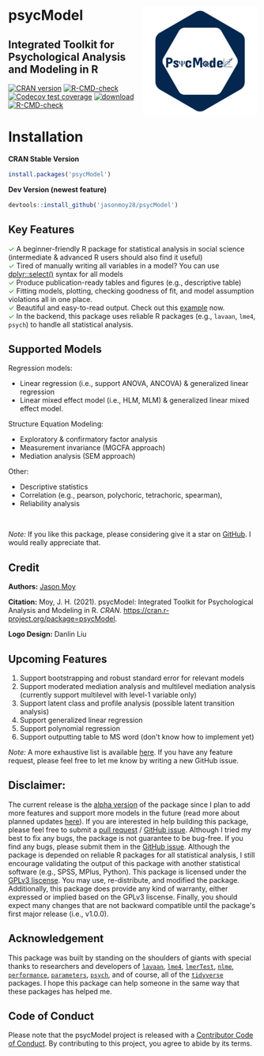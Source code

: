 # psycModel  <a href='https://jasonmoy28.github.io/psycModel/'><img src='man/figures/logo.png' align="right" height="220px" /></a>

## Integrated Toolkit for Psychological Analysis and Modeling in R

<!-- badges: start -->
[![CRAN version](https://img.shields.io/cran/v/psycModel)](https://cran.r-project.org/package=psycModel)
[![R-CMD-check](https://github.com/jasonmoy28/psycModel/workflows/R-CMD-check/badge.svg)](https://github.com/jasonmoy28/psycModel/actions)
[![Codecov test coverage](https://codecov.io/gh/jasonmoy28/psycModel/branch/master/graph/badge.svg)](https://app.codecov.io/gh/jasonmoy28/psycModel?branch=master)
[![download](https://cranlogs.r-pkg.org/badges/grand-total/psycModel)](https://cran.r-project.org/package=psycModel)
[![R-CMD-check](https://github.com/jasonmoy28/psycModel/actions/workflows/R-CMD-check.yaml/badge.svg)](https://github.com/jasonmoy28/psycModel/actions/workflows/R-CMD-check.yaml)
<!-- badges: end -->

# Installation

**CRAN Stable Version**
```R
install.packages('psycModel')
```
**Dev Version (newest feature)**
```R
devtools::install_github('jasonmoy28/psycModel')
```
## Key Features
<span style="color:#009900">✓</span> A beginner-friendly R package for statistical analysis in social science (intermediate & advanced R users should also find it useful) <br/>
<span style="color:#009900">✓</span>  Tired of manually writing all variables in a model? You can use [dplyr::select()](https://dplyr.tidyverse.org/reference/select.html) syntax for all models <br/>
<span style="color:#009900">✓</span> Produce publication-ready tables and figures (e.g., descriptive table) <br/>
<span style="color:#009900">✓</span> Fitting models, plotting, checking goodness of fit, and model assumption violations all in one place. <br/>
<span style="color:#009900">✓</span> Beautiful and easy-to-read output. Check out this [example](https://jasonmoy28.github.io/psycModel//articles/quick-introduction.html) now. <br/>
<span style="color:#009900">✓</span> In the backend, this package uses reliable R packages (e.g., `lavaan`, `lme4`, `psych`) to handle all statistical analysis. <br/>

## Supported Models
Regression models:  <br/>
* Linear regression (i.e., support ANOVA, ANCOVA)  & generalized linear regression  <br/>
* Linear mixed effect model (i.e., HLM, MLM)  & generalized linear mixed effect model.  <br/>

Structure Equation Modeling:  <br/>
* Exploratory & confirmatory factor analysis  <br/>
* Measurement invariance (MGCFA approach)  <br/>
* Mediation analysis (SEM approach) <br/>

Other:  <br/>
* Descriptive statistics 
* Correlation (e.g., pearson, polychoric, tetrachoric, spearman), 
* Reliability analysis <br/>

<br/>

*Note:* If you like this package, please considering give it a star on [GitHub](https://github.com/jasonmoy28/psycModel). I would really appreciate that.

## Credit
**Authors:** [Jason Moy](https://jasonmoy.us)

**Citation:** Moy, J. H. (2021). psycModel: Integrated Toolkit for Psychological Analysis and Modeling in R. *CRAN*. https://cran.r-project.org/package=psycModel.

**Logo Design:** Danlin Liu

## Upcoming Features
1. Support bootstrapping and robust standard error for relevant models 
2. Support moderated mediation analysis and multilevel mediation analysis (currently support multilevel with level-1 variable only)
3. Support latent class and profile analysis (possible latent transition analysis)
4. Support generalized linear regression
5. Support polynomial regression
6. Support outputting table to MS word (don't know how to implement yet)  

*Note:* A more exhaustive list is available [here](https://github.com/jasonmoy28/psycModel/issues/3). If you have any feature request, please feel free to let me know by writing a new GitHub issue. 


## Disclaimer:
The current release is the [alpha version](https://en.wikipedia.org/wiki/Software_release_life_cycle#Alpha) of the package since I plan to add more features and support more models in the future (read more about planned updates [here](https://github.com/jasonmoy28/psycModel/issues/3)). If you are interested in help building this package, please feel free to submit a [pull request](https://github.com/jasonmoy28/psycModel/pulls) / [GitHub issue](https://github.com/jasonmoy28/psycModel/issues). Although I tried my best to fix any bugs, the package is not guarantee to be bug-free. If you find any bugs, please submit them in the [GitHub issue](https://github.com/jasonmoy28/psycModel/issues). Although the package is depended on reliable R packages for all statistical analysis, I still encourage validating the output of this package with another statistical software (e.g., SPSS, MPlus, Python). This package is licensed under the [GPLv3 liscense](https://www.gnu.org/licenses/gpl-3.0.en.html). You may use, re-distribute, and modified the package. Additionally, this package does provide any kind of warranty, either expressed or implied based on the GPLv3 liscense. Finally, you should expect many changes that are not backward compatible until the package's first major release (i.e., v1.0.0). 

## Acknowledgement
This package was built by standing on the shoulders of giants with special thanks to researchers and developers of [`lavaan`](https://lavaan.ugent.be/), [`lme4`](https://github.com/lme4/lme4), [`lmerTest`](https://github.com/runehaubo/lmerTestR), [`nlme`](https://cran.r-project.org/package=nlme), [`performance`](https://easystats.github.io/performance/), [`parameters`](https://easystats.github.io/parameters/), [`psych`](https://personality-project.org/r/psych/), and of course, all of the [`tidyverse`](https://www.tidyverse.org) packages. I hope this package can help someone in the same way that these packages has helped me. 

## Code of Conduct
Please note that the psycModel project is released with a [Contributor Code of Conduct](https://jasonmoy28.github.io/psycModel//CODE_OF_CONDUCT.html). By contributing to this project, you agree to abide by its terms.
